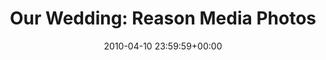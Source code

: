 ---
date: 2010-04-10 23:59:59+00:00
layout: album
title: "Our Wedding: Reason Media Photos"
categories:
- wedding
- events
photoset: 72157644644216622
image: //farm8.static.flickr.com/7329/13991136659_44b51f3b74_q.jpg
permalink: /wedding/2010/04/reason-media/
comments: true
---